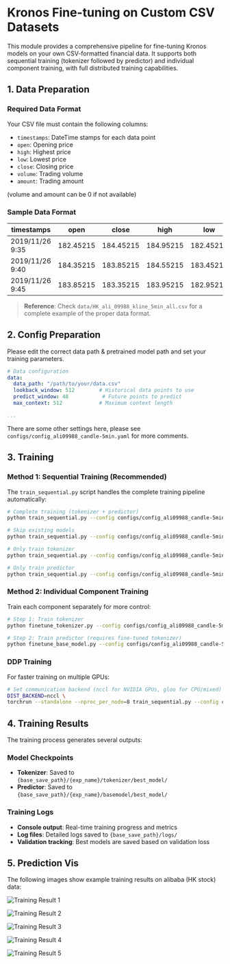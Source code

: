 # Kronos Fine-tuning on Custom CSV Datasets

This module provides a comprehensive pipeline for fine-tuning Kronos models on your own CSV-formatted financial data. It supports both sequential training (tokenizer followed by predictor) and individual component training, with full distributed training capabilities.


## 1. Data Preparation

### Required Data Format

Your CSV file must contain the following columns:
- `timestamps`: DateTime stamps for each data point
- `open`: Opening price
- `high`: Highest price
- `low`: Lowest price  
- `close`: Closing price
- `volume`: Trading volume
- `amount`: Trading amount

(volume and amount can be 0 if not available)

### Sample Data Format

| timestamps | open | close | high | low | volume | amount |
|------------|------|-------|------|-----|--------|--------|
| 2019/11/26 9:35 | 182.45215 | 184.45215 | 184.95215 | 182.45215 | 15136000 | 0 |
| 2019/11/26 9:40 | 184.35215 | 183.85215 | 184.55215 | 183.45215 | 4433300 | 0 |
| 2019/11/26 9:45 | 183.85215 | 183.35215 | 183.95215 | 182.95215 | 3070900 | 0 |

> **Reference**: Check `data/HK_ali_09988_kline_5min_all.csv` for a complete example of the proper data format.


## 2. Config Preparation


Please edit the correct data path & pretrained model path and set your training parameters.

```yaml
# Data configuration
data:
  data_path: "/path/to/your/data.csv"
  lookback_window: 512        # Historical data points to use
  predict_window: 48           # Future points to predict
  max_context: 512            # Maximum context length

...

```
There are some other settings here, please see `configs/config_ali09988_candle-5min.yaml` for more comments.

## 3. Training

### Method 1: Sequential Training (Recommended)

The `train_sequential.py` script handles the complete training pipeline automatically:

```bash
# Complete training (tokenizer + predictor)
python train_sequential.py --config configs/config_ali09988_candle-5min.yaml

# Skip existing models
python train_sequential.py --config configs/config_ali09988_candle-5min.yaml --skip-existing

# Only train tokenizer
python train_sequential.py --config configs/config_ali09988_candle-5min.yaml --skip-basemodel

# Only train predictor
python train_sequential.py --config configs/config_ali09988_candle-5min.yaml --skip-tokenizer
```

### Method 2: Individual Component Training

Train each component separately for more control:

```bash
# Step 1: Train tokenizer
python finetune_tokenizer.py --config configs/config_ali09988_candle-5min.yaml

# Step 2: Train predictor (requires fine-tuned tokenizer)
python finetune_base_model.py --config configs/config_ali09988_candle-5min.yaml
```

### DDP Training

For faster training on multiple GPUs:

```bash
# Set communication backend (nccl for NVIDIA GPUs, gloo for CPU/mixed)
DIST_BACKEND=nccl \
torchrun --standalone --nproc_per_node=8 train_sequential.py --config configs/config_ali09988_candle-5min.yaml
```

## 4. Training Results

The training process generates several outputs:

### Model Checkpoints
- **Tokenizer**: Saved to `{base_save_path}/{exp_name}/tokenizer/best_model/`
- **Predictor**: Saved to `{base_save_path}/{exp_name}/basemodel/best_model/`

### Training Logs
- **Console output**: Real-time training progress and metrics
- **Log files**: Detailed logs saved to `{base_save_path}/logs/`
- **Validation tracking**: Best models are saved based on validation loss

## 5. Prediction Vis

The following images show example training results on alibaba (HK stock) data:

![Training Result 1](examples/HK_ali_09988_kline_5min_all_historical_20250919_073929.png)

![Training Result 2](examples/HK_ali_09988_kline_5min_all_historical_20250919_073944.png)

![Training Result 3](examples/HK_ali_09988_kline_5min_all_historical_20250919_074012.png)

![Training Result 4](examples/HK_ali_09988_kline_5min_all_historical_20250919_074042.png)

![Training Result 5](examples/HK_ali_09988_kline_5min_all_historical_20250919_074251.png)



